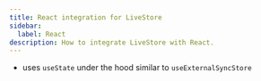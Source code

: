 ```yaml
---
title: React integration for LiveStore
sidebar:
  label: React
description: How to integrate LiveStore with React.
---
```


- uses `useState` under the hood similar to `useExternalSyncStore`